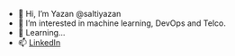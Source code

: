 - 👋 Hi, I’m Yazan @saltiyazan
- 👀 I’m interested in machine learning, DevOps and Telco.
- 🌱 Learning... 
- 📫 [LinkedIn](https://www.linkedin.com/in/yazan-salti-175736150/)

<!---
saltiyazan/saltiyazan is a ✨ special ✨ repository because its `README.md` (this file) appears on your GitHub profile.
You can click the Preview link to take a look at your changes.
--->
